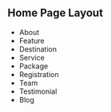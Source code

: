 ## Home Page Layout

- About
- Feature
- Destination
- Service
- Package
- Registration
- Team
- Testimonial
- Blog
